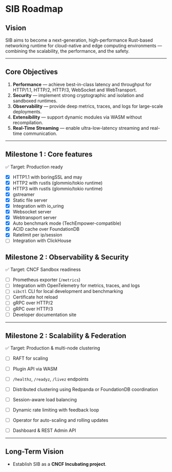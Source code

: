 # SIB Roadmap

## Vision
SIB aims to become a next-generation, high-performance Rust-based networking runtime for cloud-native and edge computing environments — combining the scalability, the performance, and the safety.

---

## Core Objectives
1. **Performance** — achieve best-in-class latency and throughput for HTTP/1.1, HTTP/2, HTTP/3, WebSocket and WebTransport.
2. **Security** — implement strong cryptographic and isolation and sandboxed runtimes.
3. **Observability** — provide deep metrics, traces, and logs for large-scale deployments.
4. **Extensibility** — support dynamic modules via WASM without recompilation.
5. **Real-Time Streaming** — enable ultra-low-latency streaming and real-time communication.

---

## Milestone 1 : Core features
✅ Target: Production ready

- [x] HTTP1.1 with boringSSL and may
- [x] HTTP2 with rustls (glommio/tokio runtime)
- [x] HTTP3 with rustls (glommio/tokio runtime)
- [x] gstreamer
- [x] Static file server
- [x] Integration with io_uring
- [x] Websocket server
- [x] Webtransport server
- [x] Auto benchmark mode (TechEmpower-compatible)
- [x] ACID cache over FoundationDB
- [x] Ratelimit per ip/session
- [ ] Integration with ClickHouse

## Milestone 2 : Observability & Security
✅ Target: CNCF Sandbox readiness

- [ ] Prometheus exporter (`/metrics`)
- [ ] Integration with OpenTelemetry for metrics, traces, and logs
- [ ] `sibctl` CLI for local development and benchmarking
- [ ] Certificate hot reload
- [ ] gRPC over HTTP/2
- [ ] gRPC over HTTP/3
- [ ] Developer documentation site

---

## Milestone 2 : Scalability & Federation
✅ Target: Production & multi-node clustering

- [ ] RAFT for scaling
- [ ] Plugin API via WASM
- [ ] `/healthz`, `/readyz`, `/livez` endpoints
- [ ] Distributed clustering using Redpanda or FoundationDB coordination
- [ ] Session-aware load balancing
- [ ] Dynamic rate limiting with feedback loop
- [ ] Operator for auto-scaling and rolling updates
- [ ] Dashboard & REST Admin API


---

## Long-Term Vision
- Establish SIB as a **CNCF Incubating project**.

